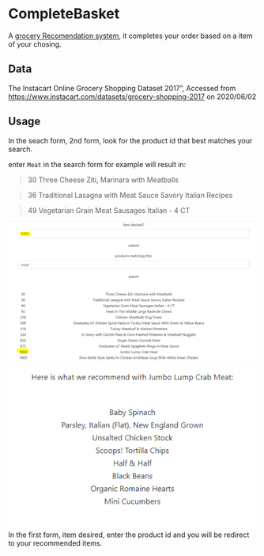 # CompleteBasket

A [grocery Recomendation system](https://complete-basket.herokuapp.com/), it completes your order based on a item of your chosing.

## Data 
The Instacart Online Grocery Shopping Dataset 2017”, Accessed from https://www.instacart.com/datasets/grocery-shopping-2017 on 
2020/06/02

## Usage

In the seach form, 2nd form, look for the product id that best matches your search. 

enter `Meat` in the search form for example will result in:
>30	Three Cheese Ziti, Marinara with Meatballs

>36	Traditional Lasagna with Meat Sauce Savory Italian Recipes

>49	Vegetarian Grain Meat Sausages Italian - 4 CT

![Alt text](src/static/example.png?raw=true "Title")
![Alt text](src/static/result.png?raw=true "Title")
In the first form, item desired, enter the product id and you will be redirect to your recommended items.
